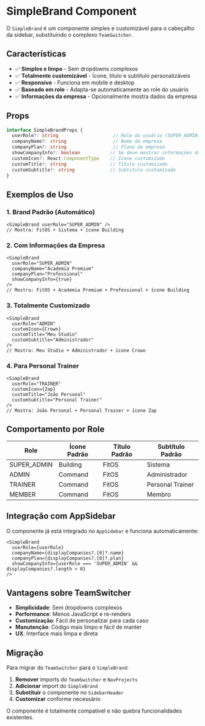 # SimpleBrand Component

O `SimpleBrand` é um componente simples e customizável para o cabeçalho da sidebar, substituindo o complexo `TeamSwitcher`.

## Características

- ✅ **Simples e limpo** - Sem dropdowns complexos
- ✅ **Totalmente customizável** - Ícone, título e subtítulo personalizáveis
- ✅ **Responsivo** - Funciona em mobile e desktop
- ✅ **Baseado em role** - Adapta-se automaticamente ao role do usuário
- ✅ **Informações da empresa** - Opcionalmente mostra dados da empresa

## Props

```typescript
interface SimpleBrandProps {
  userRole?: string                    // Role do usuário (SUPER_ADMIN, ADMIN, etc.)
  companyName?: string                 // Nome da empresa
  companyPlan?: string                 // Plano da empresa
  showCompanyInfo?: boolean           // Se deve mostrar informações da empresa
  customIcon?: React.ComponentType    // Ícone customizado
  customTitle?: string                // Título customizado
  customSubtitle?: string             // Subtítulo customizado
}
```

## Exemplos de Uso

### 1. Brand Padrão (Automático)
```tsx
<SimpleBrand userRole="SUPER_ADMIN" />
// Mostra: FitOS + Sistema + ícone Building
```

### 2. Com Informações da Empresa
```tsx
<SimpleBrand 
  userRole="SUPER_ADMIN"
  companyName="Academia Premium"
  companyPlan="Professional"
  showCompanyInfo={true}
/>
// Mostra: FitOS + Academia Premium + Professional + ícone Building
```

### 3. Totalmente Customizado
```tsx
<SimpleBrand 
  userRole="ADMIN"
  customIcon={Crown}
  customTitle="Meu Studio"
  customSubtitle="Administrador"
/>
// Mostra: Meu Studio + Administrador + ícone Crown
```

### 4. Para Personal Trainer
```tsx
<SimpleBrand 
  userRole="TRAINER"
  customIcon={Zap}
  customTitle="João Personal"
  customSubtitle="Personal Trainer"
/>
// Mostra: João Personal + Personal Trainer + ícone Zap
```

## Comportamento por Role

| Role | Ícone Padrão | Título Padrão | Subtítulo Padrão |
|------|--------------|---------------|------------------|
| SUPER_ADMIN | Building | FitOS | Sistema |
| ADMIN | Command | FitOS | Administrador |
| TRAINER | Command | FitOS | Personal Trainer |
| MEMBER | Command | FitOS | Membro |

## Integração com AppSidebar

O componente já está integrado no `AppSidebar` e funciona automaticamente:

```tsx
<SimpleBrand 
  userRole={userRole}
  companyName={displayCompanies?.[0]?.name}
  companyPlan={displayCompanies?.[0]?.plan}
  showCompanyInfo={userRole === 'SUPER_ADMIN' && displayCompanies?.length > 0}
/>
```

## Vantagens sobre TeamSwitcher

- **Simplicidade**: Sem dropdowns complexos
- **Performance**: Menos JavaScript e re-renders
- **Customização**: Fácil de personalizar para cada caso
- **Manutenção**: Código mais limpo e fácil de manter
- **UX**: Interface mais limpa e direta

## Migração

Para migrar do `TeamSwitcher` para o `SimpleBrand`:

1. **Remover** imports do `TeamSwitcher` e `NavProjects`
2. **Adicionar** import do `SimpleBrand`
3. **Substituir** o componente no `SidebarHeader`
4. **Customizar** conforme necessário

O componente é totalmente compatível e não quebra funcionalidades existentes.
















